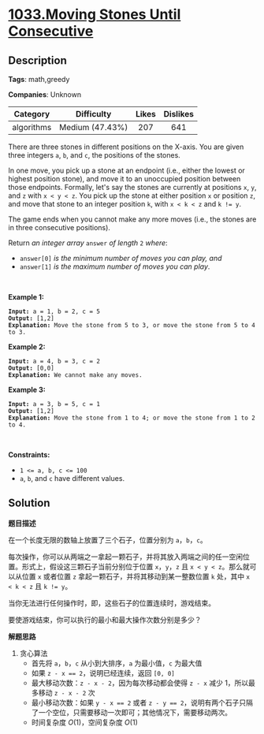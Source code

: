 # [1033.Moving Stones Until Consecutive](https://leetcode.com/problems/moving-stones-until-consecutive/description/)

## Description

**Tags**: math,greedy

**Companies**: Unknown

|  Category  |   Difficulty    | Likes | Dislikes |
| :--------: | :-------------: | :---: | :------: |
| algorithms | Medium (47.43%) |  207  |   641    |

<p>There are three stones in different positions on the X-axis. You are given three integers <code>a</code>, <code>b</code>, and <code>c</code>, the positions of the stones.</p>
<p>In one move, you pick up a stone at an endpoint (i.e., either the lowest or highest position stone), and move it to an unoccupied position between those endpoints. Formally, let&#39;s say the stones are currently at positions <code>x</code>, <code>y</code>, and <code>z</code> with <code>x &lt; y &lt; z</code>. You pick up the stone at either position <code>x</code> or position <code>z</code>, and move that stone to an integer position <code>k</code>, with <code>x &lt; k &lt; z</code> and <code>k != y</code>.</p>
<p>The game ends when you cannot make any more moves (i.e., the stones are in three consecutive positions).</p>
<p>Return <em>an integer array </em><code>answer</code><em> of length </em><code>2</code><em> where</em>:</p>
<ul>
  <li><code>answer[0]</code> <em>is the minimum number of moves you can play, and</em></li>
  <li><code>answer[1]</code> <em>is the maximum number of moves you can play</em>.</li>
</ul>
<p>&nbsp;</p>
<p><strong class="example">Example 1:</strong></p>
<pre><code><strong>Input:</strong> a = 1, b = 2, c = 5
<strong>Output:</strong> [1,2]
<strong>Explanation:</strong> Move the stone from 5 to 3, or move the stone from 5 to 4 to 3.</code></pre>
<p><strong class="example">Example 2:</strong></p>
<pre><code><strong>Input:</strong> a = 4, b = 3, c = 2
<strong>Output:</strong> [0,0]
<strong>Explanation:</strong> We cannot make any moves.</code></pre>
<p><strong class="example">Example 3:</strong></p>
<pre><code><strong>Input:</strong> a = 3, b = 5, c = 1
<strong>Output:</strong> [1,2]
<strong>Explanation:</strong> Move the stone from 1 to 4; or move the stone from 1 to 2 to 4.</code></pre>
<p>&nbsp;</p>
<p><strong>Constraints:</strong></p>
<ul>
  <li><code>1 &lt;= a, b, c &lt;= 100</code></li>
  <li><code>a</code>, <code>b</code>, and <code>c</code> have different values.</li>
</ul>

## Solution

**题目描述**

在一个长度无限的数轴上放置了三个石子，位置分别为 `a`，`b`，`c`。

每次操作，你可以从两端之一拿起一颗石子，并将其放入两端之间的任一空闲位置。形式上，假设这三颗石子当前分别位于位置 `x`，`y`，`z` 且 `x < y < z`。那么就可以从位置 `x` 或者位置 `z` 拿起一颗石子，并将其移动到某一整数位置 `k` 处，其中 `x < k < z` 且 `k != y`。

当你无法进行任何操作时，即，这些石子的位置连续时，游戏结束。

要使游戏结束，你可以执行的最小和最大操作次数分别是多少？

**解题思路**

1. 贪心算法
   - 首先将 `a`，`b`，`c` 从小到大排序，`a` 为最小值，`c` 为最大值
   - 如果 `z - x == 2`，说明已经连续，返回 `[0, 0]`
   - 最大移动次数：`z - x - 2`，因为每次移动都会使得 `z - x` 减少 1，所以最多移动 `z - x - 2` 次
   - 最小移动次数：如果 `y - x == 2` 或者 `z - y == 2`，说明有两个石子只隔了一个空位，只需要移动一次即可；其他情况下，需要移动两次。
   - 时间复杂度 $O(1)$，空间复杂度 $O(1)$

